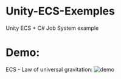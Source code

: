 # Unity-ECS-Exemples
Unity ECS + C# Job System example 
# Demo:


ECS - Law of universal gravitation:
![demo](ressources/ECS-ex1.gif)